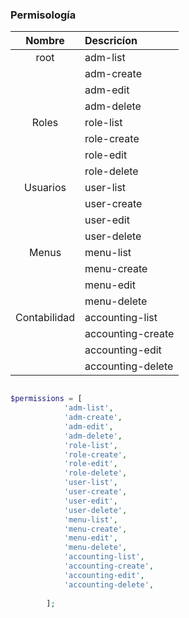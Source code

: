 ### Permisología



| Nombre      | Descricíon |
| :-----------: | :----------- |
|root       | adm-list       |
|    | adm-create        |
|    | adm-edit        |
|    | adm-delete        |
| Roles      | role-list       |
|    | role-create        |
|    | role-edit        |
|    | role-delete        |
| Usuarios      | user-list       |
|    | user-create        |
|    | user-edit        |
|    | user-delete        |
| Menus      | menu-list       |
|    | menu-create        |
|    | menu-edit        |
|    | menu-delete        |
| Contabilidad      | accounting-list       |
|    | accounting-create        |
|    | accounting-edit        |
|    | accounting-delete        |




```php

$permissions = [
            'adm-list',
            'adm-create',
            'adm-edit',
            'adm-delete',
            'role-list',
            'role-create',
            'role-edit',
            'role-delete',
            'user-list',
            'user-create',
            'user-edit',
            'user-delete',
            'menu-list',
            'menu-create',
            'menu-edit',
            'menu-delete',
            'accounting-list',
            'accounting-create',
            'accounting-edit',
            'accounting-delete',
            
        ];

```